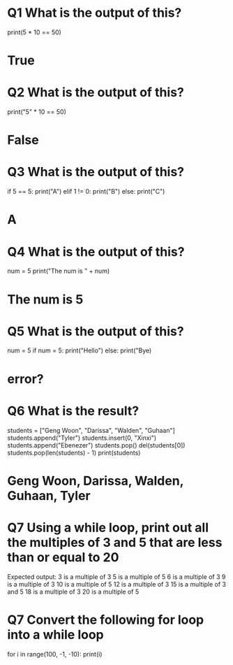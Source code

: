 # Q1 What is the output of this?
print(5 * 10 == 50)
# True
# Q2 What is the output of this?
print("5" * 10 == 50)
# False
# Q3 What is the output of this?
if 5 == 5:
    print("A")
elif 1 != 0:
    print("B")
else:
    print("C")
# A

# Q4 What is the output of this?
num = 5
print("The num is " + num)
# The num is 5
# Q5 What is the output of this?
num = 5
if num = 5:
    print("Hello")
else:
    print("Bye)
# error?
# Q6 What is the result?
students = ["Geng Woon", "Darissa", "Walden", "Guhaan"]
students.append("Tyler")
students.insert(0, "Xinxi")
students.append("Ebenezer")
students.pop()
del(students[0])
students.pop(len(students) - 1)
print(students)
# Geng Woon, Darissa, Walden, Guhaan, Tyler
# Q7 Using a while loop, print out all the multiples of 3 and 5 that are less than or equal to 20
Expected output:
3 is a multiple of 3
5 is a multiple of 5
6 is a multiple of 3
9 is a multiple of 3
10 is a multiple of 5
12 is a multiple of 3
15 is a multiple of 3 and 5
18 is a multiple of 3
20 is a multiple of 5

# Q7 Convert the following for loop into a while loop
for i in range(100, -1, -10):
    print(i)